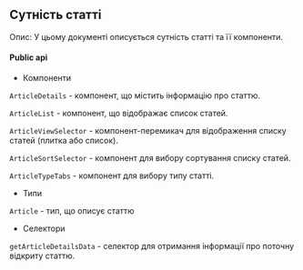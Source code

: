 ## Сутність статті

Опис:
У цьому документі описується сутність статті та її компоненти.

#### Public api

- Компоненти

`ArticleDetails` - компонент, що містить інформацію про статтю.

`ArticleList` -  компонент, що відображає список статей.

`ArticleViewSelector` - компонент-перемикач для відображення списку статей (плитка або список).

`ArticleSortSelector` - компонент для вибору сортування списку статей.

`ArticleTypeTabs` - компонент для вибору типу статті.

- Типи

`Article` - тип, що описує статтю

- Селектори

`getArticleDetailsData` - селектор для отримання інформації про поточну відкриту статтю.
